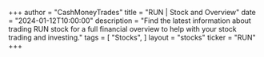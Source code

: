 +++
author = "CashMoneyTrades"
title = "RUN | Stock and Overview"
date = "2024-01-12T10:00:00"
description = "Find the latest information about trading RUN stock for a full financial overview to help with your stock trading and investing."
tags = [
   "Stocks",
]
layout = "stocks"
ticker = "RUN"
+++
